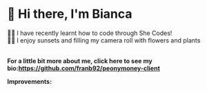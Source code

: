 # 👋 Hi there, I'm Bianca 
👩‍💻 I have recently learnt how to code through She Codes!<br>
🌱🌸 I enjoy sunsets and filling my camera roll with flowers and plants </b><br></br>

<b>For a little bit more about me, click here to see my bio:https://github.com/franb92/peonymoney-client </b><br>

<b>Improvements:</b><br></br>

